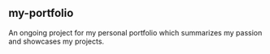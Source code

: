 ## my-portfolio
An ongoing project for my personal portfolio which summarizes my passion and showcases my projects.
